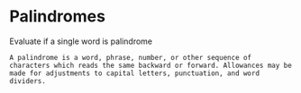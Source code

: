 # Palindromes

Evaluate if a single word is palindrome

```
A palindrome is a word, phrase, number, or other sequence of characters which reads the same backward or forward. Allowances may be made for adjustments to capital letters, punctuation, and word dividers.
```

